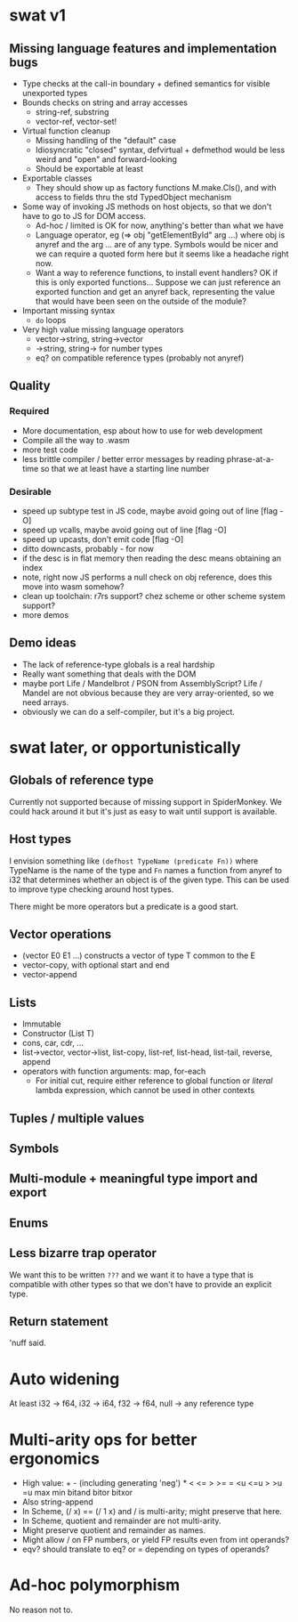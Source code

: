 # swat v1 

## Missing language features and implementation bugs

* Type checks at the call-in boundary + defined semantics for visible unexported types
* Bounds checks on string and array accesses
  * string-ref, substring
  * vector-ref, vector-set!
* Virtual function cleanup
  * Missing handling of the "default" case
  * Idiosyncratic "closed" syntax, defvirtual + defmethod would be less weird and "open" and forward-looking
  * Should be exportable at least
* Exportable classes
  * They should show up as factory functions M.make.Cls(), and with access to fields thru the std TypedObject mechanism
* Some way of invoking JS methods on host objects, so that we don't have to go to JS for DOM access.
  * Ad-hoc / limited is OK for now, anything's better than what we have
  * Language operator, eg (=> obj "getElementById" arg ...) where obj is anyref and the arg ... are of any type.
    Symbols would be nicer and we can require a quoted form here but it seems like a headache right now.
  * Want a way to reference functions, to install event handlers?  OK if this is only exported functions...  Suppose we
    can just reference an exported function and get an anyref back, representing the value that would have been seen on
    the outside of the module?
* Important missing syntax
  * `do` loops
* Very high value missing language operators
  * vector->string, string->vector
  * <number>->string, string-><number> for number types
  * eq? on compatible reference types (probably not anyref)

## Quality

### Required

* More documentation, esp about how to use for web development
* Compile all the way to .wasm
* more test code
* less brittle compiler / better error messages by reading phrase-at-a-time so that
  we at least have a starting line number

### Desirable

* speed up subtype test in JS code, maybe avoid going out of line [flag -O]
* speed up vcalls, maybe avoid going out of line [flag -O]
* speed up upcasts, don't emit code [flag -O]
* ditto downcasts, probably - for now
* if the desc is in flat memory then reading the desc means obtaining an index
* note, right now JS performs a null check on obj reference, does this move into wasm somehow?
* clean up toolchain: r7rs support?  chez scheme or other scheme system support?
* more demos
  
## Demo ideas

* The lack of reference-type globals is a real hardship
* Really want something that deals with the DOM
* maybe port Life / Mandelbrot / PSON from AssemblyScript?  Life / Mandel are
  not obvious because they are very array-oriented, so we need arrays.
* obviously we can do a self-compiler, but it's a big project.

# swat later, or opportunistically

## Globals of reference type

Currently not supported because of missing support in SpiderMonkey.
We could hack around it but it's just as easy to wait until support is
available.

## Host types

I envision something like `(defhost TypeName (predicate Fn))` where
TypeName is the name of the type and `Fn` names a function from anyref
to i32 that determines whether an object is of the given type.  This
can be used to improve type checking around host types.

There might be more operators but a predicate is a good start.

## Vector operations

* (vector E0 E1 ...) constructs a vector of type T common to the E
* vector-copy, with optional start and end
* vector-append

## Lists

* Immutable
* Constructor (List T)
* cons, car, cdr, ...
* list->vector, vector->list, list-copy, list-ref, list-head, list-tail, reverse, append
* operators with function arguments: map, for-each
  * For initial cut, require either reference to global function or *literal* lambda expression, which cannot be used in other contexts

## Tuples / multiple values

## Symbols

## Multi-module + meaningful type import and export

## Enums

## Less bizarre trap operator

We want this to be written `???` and we want it to have a type that is
compatible with other types so that we don't have to provide an
explicit type.

## Return statement

'nuff said.

# Auto widening

At least i32 -> f64, i32 -> i64, f32 -> f64, null -> any reference type

# Multi-arity ops for better ergonomics

* High value:  + - (including generating 'neg') * < <= > >= = <u <=u > >u =u max min bitand bitor bitxor
* Also string-append
* In Scheme, (/ x) == (/ 1 x) and / is multi-arity; might preserve that here.
* In Scheme, quotient and remainder are not multi-arity.
* Might preserve quotient and remainder as names.
* Might allow / on FP numbers, or yield FP results even from int operands?
* eqv? should translate to eq? or = depending on types of operands?

# Ad-hoc polymorphism

No reason not to.
